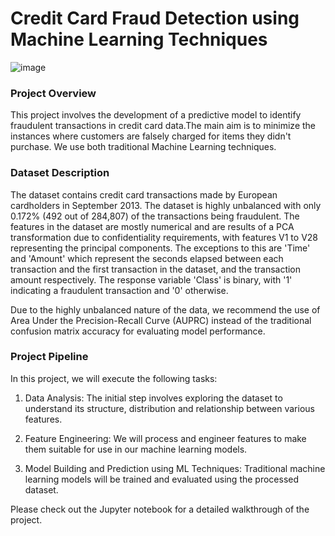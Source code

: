 # Credit Card Fraud Detection using Machine Learning Techniques

![image](https://github.com/Christiansada/Credit-Card-Fraud-Detection/assets/95037926/a2e61d4d-78c9-4dea-87d6-b1ffbf974884)

### Project Overview

This project involves the development of a predictive model to identify fraudulent transactions in credit card data.The main aim is to minimize the instances where customers are falsely charged for items they didn't purchase. We use both traditional Machine Learning techniques.

### Dataset Description 
The dataset contains credit card transactions made by European cardholders in September 2013. The dataset is highly unbalanced with only 0.172% (492 out of 284,807) of the transactions being fraudulent. The features in the dataset are mostly numerical and are results of a PCA transformation due to confidentiality requirements, with features V1 to V28 representing the principal components. The exceptions to this are 'Time' and 'Amount' which represent the seconds elapsed between each transaction and the first transaction in the dataset, and the transaction amount respectively. The response variable 'Class' is binary, with '1' indicating a fraudulent transaction and '0' otherwise.

Due to the highly unbalanced nature of the data, we recommend the use of Area Under the Precision-Recall Curve (AUPRC) instead of the traditional confusion matrix accuracy for evaluating model performance.

### Project Pipeline

In this project, we will execute the following tasks:

1. Data Analysis: The initial step involves exploring the dataset to understand its structure, distribution and relationship between various features.

2. Feature Engineering: We will process and engineer features to make them suitable for use in our machine learning models.

3. Model Building and Prediction using ML Techniques: Traditional machine learning models will be trained and evaluated using the processed dataset.

Please check out the Jupyter notebook for a detailed walkthrough of the project.
